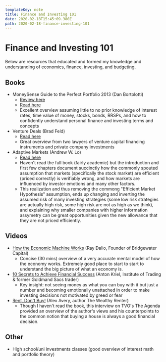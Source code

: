 ```yaml
---
templateKey: note
title: Finance and Investing 101
date: 2020-02-18T15:45:09.380Z
path: 2020-02-18-finance-investing-101
---
```

# Finance and Investing 101

Below are resources that educated and formed my knowledge and understanding of economics, finance, investing, and budgeting.

## Books

* MoneySense Guide to the Perfect Portfolio 2013 (Dan Bortolotti)
  * [Review here](https://andrew.fm/blog/books-part-3)
  * [Read here](https://cloud.alexanders.xyz/s/sTSKWL6kSoTD7jW)
  * Excellent overview assuming little to no prior knowledge of interest rates, time value of money, stocks, bonds, RRSPs, and how to confidently understand personal finance and investing terms and concepts
* Venture Deals (Brad Feld)
  * [Read here](https://cloud.alexanders.xyz/s/MtYd9kSejpB8iKq)
  * Great overview from two lawyers of venture capital financing instruments and private company investments
* Adaptive Markets (Andrew W. Lo)
  * [Read here](https://cloud.alexanders.xyz/s/26MA6P2amrSJAAw)
  * Haven't read the full book (fairly academic) but the introduction and first few chapters document succinctly how the commonly spouted assumption that markets (specifically the stock market) are efficient (priced correctly) is verifiably wrong, and how markets are influenced by investor emotions and many other factors. 
  * This realization and thus removing the commong "Efficient Market Hypothesis" assumption, ends up changing and inverting the assumed risk of many investing strategies (some low risk strategies are actually high risk, some high risk are not as high as we think), and explaining why smaller companies with higher information assymetry can be great opportunities given the new allowance that they are not priced efficiently.

## Videos

* [How the Economic Machine Works](https://youtu.be/PHe0bXAIuk0) (Ray Dalio, Founder of Bridgewater Capital)
  * Concise (30 mins) overview of a very accurate mental model of how the economy works. Extremely good place to start to start to understand the big picture of what an economy is.
* [10 Secrets to Achieve Financial Success](https://youtu.be/4a51wQAOGR4) (Anton Kriel, Institute of Trading & former Goldmand Sacs trader)
  * Key insight: not seeing money as what you can buy with it but just a number and becoming emotionally unattached in order to make investing decisions not motivated by greed or fear
* [Rent, Don't Buy!](https://youtu.be/Oj2WNHNQSbM) (Alex Avery, author The Wealthy Renter)
  * Though I haven't read the book, this interview on TVO's The Agenda provided an overview of the author's views and his counterpoints to the common notion that buying a house is always a good financial decision.

## Other
* High school/uni investments classes (good overview of interest math and portfolio theory)


